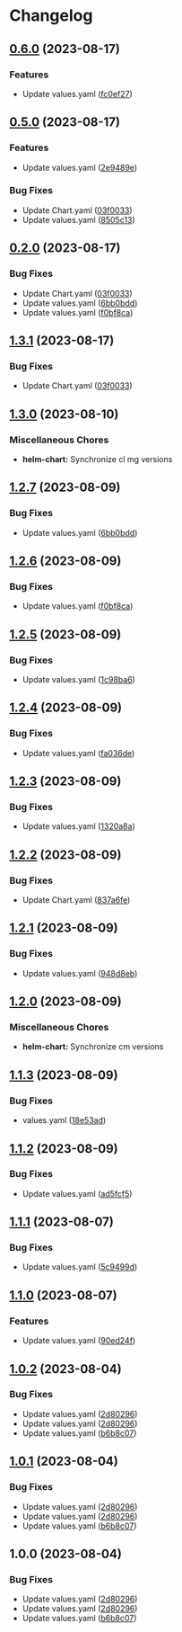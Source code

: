 # Changelog

## [0.6.0](https://github.com/dliskevch/rel/compare/helm-chart/0.5.0...helm-chart/0.6.0) (2023-08-17)


### Features

* Update values.yaml ([fc0ef27](https://github.com/dliskevch/rel/commit/fc0ef273c6eb825671bba7432bc3e22e9d1bc1b9))

## [0.5.0](https://github.com/dliskevch/rel/compare/helm-chart-v0.4.0...helm-chart/0.5.0) (2023-08-17)


### Features

* Update values.yaml ([2e9489e](https://github.com/dliskevch/rel/commit/2e9489ec59d7356b6a9e4b877a334415ead17c58))


### Bug Fixes

* Update Chart.yaml ([03f0033](https://github.com/dliskevch/rel/commit/03f00331eb449e0341fb476020eea2a89367f9c9))
* Update values.yaml ([8505c13](https://github.com/dliskevch/rel/commit/8505c13434399aa462a4c070af554926aa03acec))

## [0.2.0](https://github.com/dliskevch/rel/compare/helm-chart-v0.1.3...helm-chart/0.2.0) (2023-08-17)


### Bug Fixes

* Update Chart.yaml ([03f0033](https://github.com/dliskevch/rel/commit/03f00331eb449e0341fb476020eea2a89367f9c9))
* Update values.yaml ([6bb0bdd](https://github.com/dliskevch/rel/commit/6bb0bddc02070dda09cd92198c6076b09cbc2254))
* Update values.yaml ([f0bf8ca](https://github.com/dliskevch/rel/commit/f0bf8ca5d6d19437cb5ea0c894d87ddf4b858d6f))

## [1.3.1](https://github.com/dliskevch/rel/compare/helm-chart/1.3.0...helm-chart/1.3.1) (2023-08-17)


### Bug Fixes

* Update Chart.yaml ([03f0033](https://github.com/dliskevch/rel/commit/03f00331eb449e0341fb476020eea2a89367f9c9))

## [1.3.0](https://github.com/dliskevch/rel/compare/helm-chart/1.2.7...helm-chart/1.3.0) (2023-08-10)


### Miscellaneous Chores

* **helm-chart:** Synchronize cl mg versions

## [1.2.7](https://github.com/dliskevch/rel/compare/helm-chart/1.2.6...helm-chart/1.2.7) (2023-08-09)


### Bug Fixes

* Update values.yaml ([6bb0bdd](https://github.com/dliskevch/rel/commit/6bb0bddc02070dda09cd92198c6076b09cbc2254))

## [1.2.6](https://github.com/dliskevch/rel/compare/helm-chart/1.2.5...helm-chart/1.2.6) (2023-08-09)


### Bug Fixes

* Update values.yaml ([f0bf8ca](https://github.com/dliskevch/rel/commit/f0bf8ca5d6d19437cb5ea0c894d87ddf4b858d6f))

## [1.2.5](https://github.com/dliskevch/rel/compare/helm-chart/1.2.4...helm-chart/1.2.5) (2023-08-09)


### Bug Fixes

* Update values.yaml ([1c98ba6](https://github.com/dliskevch/rel/commit/1c98ba6fd0e9af1664db5aa3e906b45aa5c4f055))

## [1.2.4](https://github.com/dliskevch/rel/compare/helm-chart/1.2.3...helm-chart/1.2.4) (2023-08-09)


### Bug Fixes

* Update values.yaml ([fa036de](https://github.com/dliskevch/rel/commit/fa036deaa6a94ee344d9be9eaaa7d377d035d7d5))

## [1.2.3](https://github.com/dliskevch/rel/compare/helm-chart/1.2.2...helm-chart/1.2.3) (2023-08-09)


### Bug Fixes

* Update values.yaml ([1320a8a](https://github.com/dliskevch/rel/commit/1320a8aca6ab9c543b09a5473af259bf3ae1dbe6))

## [1.2.2](https://github.com/dliskevch/rel/compare/helm-chart/1.2.1...helm-chart/1.2.2) (2023-08-09)


### Bug Fixes

* Update Chart.yaml ([837a6fe](https://github.com/dliskevch/rel/commit/837a6fef0da09f3fc16fd764d924d0f9f4e8c9b5))

## [1.2.1](https://github.com/dliskevch/rel/compare/helm-chart/1.2.0...helm-chart/1.2.1) (2023-08-09)


### Bug Fixes

* Update values.yaml ([948d8eb](https://github.com/dliskevch/rel/commit/948d8ebacb51ea0777db5c97d47c3629ec6eb55d))

## [1.2.0](https://github.com/dliskevch/rel/compare/helm-chart/1.1.3...helm-chart/1.2.0) (2023-08-09)


### Miscellaneous Chores

* **helm-chart:** Synchronize cm versions

## [1.1.3](https://github.com/dliskevch/rel/compare/helm-chart/1.1.2...helm-chart/1.1.3) (2023-08-09)


### Bug Fixes

* values.yaml ([18e53ad](https://github.com/dliskevch/rel/commit/18e53ad5b08451121dd5da6e73dcbdee450e6d86))

## [1.1.2](https://github.com/dliskevch/rel/compare/helm-chart/1.1.1...helm-chart/1.1.2) (2023-08-09)


### Bug Fixes

* Update values.yaml ([ad5fcf5](https://github.com/dliskevch/rel/commit/ad5fcf53252d9eb815e99b0373be697f83fab566))

## [1.1.1](https://github.com/dliskevch/rel/compare/helm-chart/1.1.0...helm-chart/1.1.1) (2023-08-07)


### Bug Fixes

* Update values.yaml ([5c9499d](https://github.com/dliskevch/rel/commit/5c9499d5bd2eec7224cec2556d35fd525f8b826a))

## [1.1.0](https://github.com/dliskevch/rel/compare/helm-chart/1.0.2...helm-chart/1.1.0) (2023-08-07)


### Features

* Update values.yaml ([90ed24f](https://github.com/dliskevch/rel/commit/90ed24f759dd1b6b5909b8fa9da0b9ac9a0b1c71))

## [1.0.2](https://github.com/dliskevch/rel/compare/helm-chart-v1.0.1...helm-chart/1.0.2) (2023-08-04)


### Bug Fixes

* Update values.yaml ([2d80296](https://github.com/dliskevch/rel/commit/2d802968ec70d2dbfa0be06a12fc84171cd0b78a))
* Update values.yaml ([2d80296](https://github.com/dliskevch/rel/commit/2d802968ec70d2dbfa0be06a12fc84171cd0b78a))
* Update values.yaml ([b6b8c07](https://github.com/dliskevch/rel/commit/b6b8c079f13cc8599933913847913f4ccdb7190c))

## [1.0.1](https://github.com/dliskevch/rel/compare/helm-chart-v1.0.0...helm-chart/1.0.1) (2023-08-04)


### Bug Fixes

* Update values.yaml ([2d80296](https://github.com/dliskevch/rel/commit/2d802968ec70d2dbfa0be06a12fc84171cd0b78a))
* Update values.yaml ([2d80296](https://github.com/dliskevch/rel/commit/2d802968ec70d2dbfa0be06a12fc84171cd0b78a))
* Update values.yaml ([b6b8c07](https://github.com/dliskevch/rel/commit/b6b8c079f13cc8599933913847913f4ccdb7190c))

## 1.0.0 (2023-08-04)


### Bug Fixes

* Update values.yaml ([2d80296](https://github.com/dliskevch/rel/commit/2d802968ec70d2dbfa0be06a12fc84171cd0b78a))
* Update values.yaml ([2d80296](https://github.com/dliskevch/rel/commit/2d802968ec70d2dbfa0be06a12fc84171cd0b78a))
* Update values.yaml ([b6b8c07](https://github.com/dliskevch/rel/commit/b6b8c079f13cc8599933913847913f4ccdb7190c))
